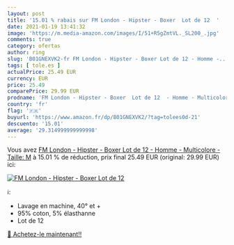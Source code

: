 ```yaml
---
layout: post
title: '15.01 % rabais sur FM London - Hipster - Boxer  Lot de 12  '
date: 2021-01-19 13:41:32
image: 'https://m.media-amazon.com/images/I/51+R5gZmtVL._SL200_.jpg'
comments: true
category: ofertas
author: ring
slug: 'B01GNEXVK2-fr FM London - Hipster - Boxer Lot de 12 - Homme -...'
tags: [ tole.es ]
actualPrice: 25.49 EUR
currency: EUR
price: 25.49
comparePrice: 29.99 EUR
prodname: 'FM London - Hipster - Boxer  Lot de 12  - Homme - Multicolore - Taille: M'
country: 'fr'
flag: '🇫🇷'
buyurl: 'https://www.amazon.fr/dp/B01GNEXVK2/?tag=tolees0d-21'
descuento: '15.01'
average: '29.314999999999998'
---
```


Vous avez [FM London - Hipster - Boxer  Lot de 12  - Homme - Multicolore - Taille: M](https://www.amazon.fr/dp/B01GNEXVK2/?tag=tolees0d-21)  à  15.01 % de réduction, prix final  25.49 EUR (original: 29.99 EUR) ici:

[![FM London - Hipster - Boxer  Lot de 12  ](https://m.media-amazon.com/images/I/51+R5gZmtVL._SL200_.jpg)](https://www.amazon.fr/dp/B01GNEXVK2/?tag=tolees0d-21)

ℹ️:

- Lavage en machine, 40° et +
- 95% coton, 5% élasthanne
- Lot de 12

[🛒 Achetez-le maintenant!!](https://www.amazon.fr/dp/B01GNEXVK2/?tag=tolees0d-21)
